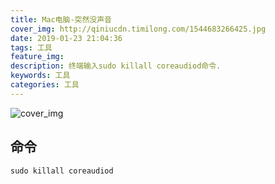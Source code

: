 ```yaml
---
title: Mac电脑-突然没声音
cover_img: http://qiniucdn.timilong.com/1544683266425.jpg
date: 2019-01-23 21:04:36
tags: 工具
feature_img:
description: 终端输入sudo killall coreaudiod命令.
keywords: 工具
categories: 工具
---
```


![cover_img](http://qiniucdn.timilong.com/1544683266425.jpg)


## 命令
```
sudo killall coreaudiod
```
